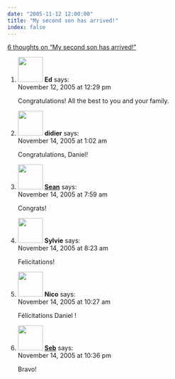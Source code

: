 ```yaml
---
date: "2005-11-12 12:00:00"
title: "My second son has arrived!"
index: false
---
```


[6 thoughts on &ldquo;My second son has arrived!&rdquo;](/lemire/blog/2005/11-12-my-second-son-has-arrived)

<ol class="comment-list">
<li id="comment-3286" class="comment even thread-even depth-1">
<div class="comment-author vcard">
<img alt src="https://secure.gravatar.com/avatar/fc65ebb740fe1dc76ebd43d936e08765?s=56&#038;d=mm&#038;r=g" srcset="https://secure.gravatar.com/avatar/fc65ebb740fe1dc76ebd43d936e08765?s=112&#038;d=mm&#038;r=g 2x" class="avatar avatar-56 photo" height="56" width="56" decoding="async" /> <b class="fn">Ed</b> <span class="says">says:</span> </div>
<div class="comment-metadata"><time datetime="2005-11-12T12:29:13+00:00">November 12, 2005 at 12:29 pm</time></a> </div>
<div class="comment-content">
<p>Congratulations! All the best to you and your family.</p>
</div>
</li>
<li id="comment-3291" class="comment odd alt thread-odd thread-alt depth-1">
<div class="comment-author vcard">
<img alt src="https://secure.gravatar.com/avatar/8909b685c00f95f7fbe91b7437c507e5?s=56&#038;d=mm&#038;r=g" srcset="https://secure.gravatar.com/avatar/8909b685c00f95f7fbe91b7437c507e5?s=112&#038;d=mm&#038;r=g 2x" class="avatar avatar-56 photo" height="56" width="56" decoding="async" /> <b class="fn">didier</b> <span class="says">says:</span> </div>
<div class="comment-metadata"><time datetime="2005-11-14T01:02:34+00:00">November 14, 2005 at 1:02 am</time></a> </div>
<div class="comment-content">
<p>Congratulations, Daniel!</p>
</div>
</li>
<li id="comment-3292" class="comment even thread-even depth-1">
<div class="comment-author vcard">
<img alt src="https://secure.gravatar.com/avatar/?s=56&#038;d=mm&#038;r=g" srcset="https://secure.gravatar.com/avatar/?s=112&#038;d=mm&#038;r=g 2x" class="avatar avatar-56 photo avatar-default" height="56" width="56" loading="lazy" decoding="async" /> <b class="fn"><a href="http://www.seanmcgrath.me/" class="url" rel="ugc external nofollow">Sean</a></b> <span class="says">says:</span> </div>
<div class="comment-metadata"><time datetime="2005-11-14T07:59:36+00:00">November 14, 2005 at 7:59 am</time></a> </div>
<div class="comment-content">
<p>Congrats!</p>
</div>
</li>
<li id="comment-3293" class="comment odd alt thread-odd thread-alt depth-1">
<div class="comment-author vcard">
<img alt src="https://secure.gravatar.com/avatar/ed7e4cf9e8ba22e8a8f7e4e01e036708?s=56&#038;d=mm&#038;r=g" srcset="https://secure.gravatar.com/avatar/ed7e4cf9e8ba22e8a8f7e4e01e036708?s=112&#038;d=mm&#038;r=g 2x" class="avatar avatar-56 photo" height="56" width="56" loading="lazy" decoding="async" /> <b class="fn">Sylvie</b> <span class="says">says:</span> </div>
<div class="comment-metadata"><time datetime="2005-11-14T08:23:10+00:00">November 14, 2005 at 8:23 am</time></a> </div>
<div class="comment-content">
<p>Felicitations!</p>
</div>
</li>
<li id="comment-3294" class="comment even thread-even depth-1">
<div class="comment-author vcard">
<img alt src="https://secure.gravatar.com/avatar/30c172565a7bf874d7c1952acc83e600?s=56&#038;d=mm&#038;r=g" srcset="https://secure.gravatar.com/avatar/30c172565a7bf874d7c1952acc83e600?s=112&#038;d=mm&#038;r=g 2x" class="avatar avatar-56 photo" height="56" width="56" loading="lazy" decoding="async" /> <b class="fn">Nico</b> <span class="says">says:</span> </div>
<div class="comment-metadata"><time datetime="2005-11-14T10:27:16+00:00">November 14, 2005 at 10:27 am</time></a> </div>
<div class="comment-content">
<p>Félicitations Daniel !</p>
</div>
</li>
<li id="comment-3296" class="comment odd alt thread-odd thread-alt depth-1">
<div class="comment-author vcard">
<img alt src="https://secure.gravatar.com/avatar/1d7bcda27533da25e5e0183de67b2206?s=56&#038;d=mm&#038;r=g" srcset="https://secure.gravatar.com/avatar/1d7bcda27533da25e5e0183de67b2206?s=112&#038;d=mm&#038;r=g 2x" class="avatar avatar-56 photo" height="56" width="56" loading="lazy" decoding="async" /> <b class="fn"><a href="http://www.blogsome.com/" class="url" rel="ugc external nofollow">Seb</a></b> <span class="says">says:</span> </div>
<div class="comment-metadata"><time datetime="2005-11-14T22:36:01+00:00">November 14, 2005 at 10:36 pm</time></a> </div>
<div class="comment-content">
<p>Bravo!</p>
</div>
</li>
</ol>
